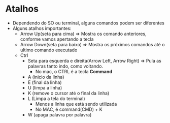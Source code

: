 # Atalhos

- Dependendo do SO ou terminal, alguns comandos podem ser diferentes
- Alguns atalhos importantes:
  - Arrow Up(seta para cima) => Mostra os comando anteriores, conforme vamos apertando a tecla
  - Arrow Down(seta para baixo) => Mostra os próximos comandos até o ultimo comando executado
  - Ctrl
    - Seta para esquerda e direita(Arrow Left, Arrow Right) => Pula as palavras tanto indo, como voltando.
      - No mac, o CTRL é a tecla **Command**
    - A (inicio da linha)
    - E (final da linha)
    - U (limpa a linha)
    - K (remove o cursor até o final da linha)
    - L (Limpa a tela do terminal)
      - Menos a linha que está sendo utilizada
      - No MAC, é command(CMD) + K
    - W (apaga palavra por palavra)
